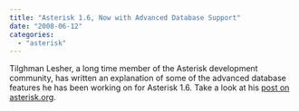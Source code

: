 ```yaml
---
title: "Asterisk 1.6, Now with Advanced Database Support"
date: "2008-06-12"
categories: 
  - "asterisk"
---
```


Tilghman Lesher, a long time member of the Asterisk development community, has written an explanation of some of the advanced database features he has been working on for Asterisk 1.6. Take a look at his [post on asterisk.org](http://www.asterisk.org/node/48492).
